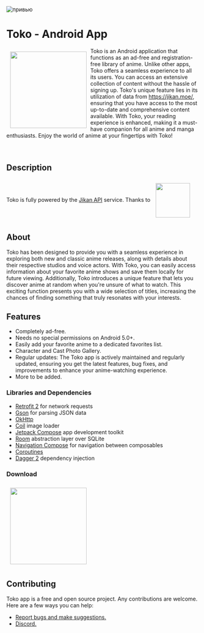 ![привью](https://github.com/N-Pu/Toko/assets/40484678/4360d0d7-a3db-484a-93a6-6c8219acc3a5)


# Toko - Android App

<img src="https://github.com/N-Pu/Toko/assets/40484678/116cb830-9d75-4f53-a440-fd2cdcaa372c" align="left"
width="200" hspace="10" vspace="10">

Toko is an Android application that functions as an ad-free and registration-free library of anime.
Unlike other apps, Toko offers a seamless experience to all its users. You can access an extensive collection of content without the hassle of signing up.
Toko's unique feature lies in its utilization of data from https://jikan.moe/, ensuring that you have access to the most up-to-date and comprehensive content available.
With Toko, your reading experience is enhanced, making it a must-have companion for all anime and manga enthusiasts. Enjoy the world of anime at your fingertips with Toko!
<br />
<br />
<br />


## Description

Toko is fully powered by the <a href = "https://jikan.moe/">Jikan API</a> service.
Thanks to <a href = "https://github.com/jikan-me/jikan"><img src = "https://github-production-user-asset-6210df.s3.amazonaws.com/40484678/257327979-571f2d19-cd0e-49df-bb06-713b14e771dc.png" align="center"
width="90" hspace="10" vspace="10"></a>

## About

Toko has been designed to provide you with a seamless experience in exploring both new and classic anime releases, along with details about their respective studios and voice actors. 
With Toko, you can easily access information about your favorite anime shows and save them locally for future viewing.
Additionally, Toko introduces a unique feature that lets you discover anime at random when you're unsure of what to watch. 
This exciting function presents you with a wide selection of titles, increasing the chances of finding something that truly resonates with your interests.

## Features
- Completely ad-free.
- Needs no special permissions on Android 5.0+.
- Easily add your favorite anime to a dedicated favorites list.
- Character and Cast Photo Gallery.
- Regular updates: The Toko app is actively maintained and regularly updated, ensuring you get the latest features, bug fixes, and improvements to enhance your anime-watching experience.
- More to be added.


### Libraries and Dependencies
* <a href="https://square.github.io/retrofit/">Retrofit 2</a> for network requests
* <a href="https://github.com/google/gson">Gson</a> for parsing JSON data
* <a href="https://square.github.io/okhttp/">OkHttp</a>
* <a href="https://github.com/coil-kt/coil">Coil</a> image loader
* <a href="https://developer.android.com/jetpack/compose">Jetpack Compose</a> app development toolkit
* <a href="https://developer.android.com/training/data-storage/room">Room</a> abstraction layer over SQLite
* <a href="https://developer.android.com/jetpack/compose/navigation">Navigation Compose</a> for navigation between composables
* <a href="https://kotlinlang.org/docs/coroutines-overview.html">Coroutines</a>
* <a href="https://kotlinlang.org/docs/coroutines-overview.html">Dagger 2</a> dependency injection

### Download
<img src="https://github.com/N-Pu/Toko/assets/40484678/07016d08-3658-4254-9b43-a498e2674056"
width="200" hspace="10" vspace="10">

## Contributing

Toko app is a free and open source project. Any contributions are welcome. Here are a few ways you can help:
 * [Report bugs and make suggestions.](https://github.com/N-Pu/Toko/issues)
 * [Discord.](https://discord.gg/SnP36EadtZ)

